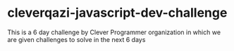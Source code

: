 # cleverqazi-javascript-dev-challenge
This is a 6 day challenge by Clever Programmer organization in which we are given challenges to solve in the next 6 days 
